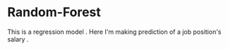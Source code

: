 # Random-Forest
This is a regression model . Here I'm making prediction of a job position's salary . 
